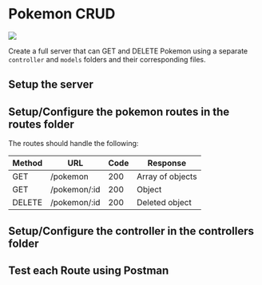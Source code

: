 # Pokemon CRUD

![](https://i.imgur.com/rRKtN1B.jpg)

Create a full server that can GET and DELETE Pokemon using a separate `controller`  and `models` folders and their corresponding files. 

## Setup the server

## Setup/Configure the pokemon routes in the routes folder

The routes should handle the following:

| Method | URL       | Code | Response         |
| ------ | --------- | ---- | ---------------- |
| GET    | /pokemon     | 200  | Array of objects |
| GET    | /pokemon/:id | 200  | Object           |
| DELETE | /pokemon/:id | 200  | Deleted object   |

## Setup/Configure the controller in the controllers folder

## Test each Route using Postman
